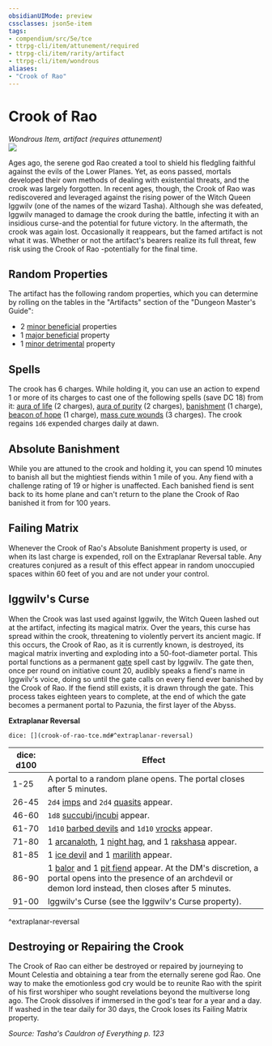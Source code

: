 ```yaml
---
obsidianUIMode: preview
cssclasses: json5e-item
tags:
- compendium/src/5e/tce
- ttrpg-cli/item/attunement/required
- ttrpg-cli/item/rarity/artifact
- ttrpg-cli/item/wondrous
aliases: 
- "Crook of Rao"
---
```

# Crook of Rao
*Wondrous Item, artifact (requires attunement)*  
![](/3-Mechanics/CLI/items/img/crook-of-rao.webp#right)  


Ages ago, the serene god Rao created a tool to shield his fledgling faithful against the evils of the Lower Planes. Yet, as eons passed, mortals developed their own methods of dealing with existential threats, and the crook was largely forgotten. In recent ages, though, the Crook of Rao was rediscovered and leveraged against the rising power of the Witch Queen Iggwilv (one of the names of the wizard Tasha). Although she was defeated, Iggwilv managed to damage the crook during the battle, infecting it with an insidious curse-and the potential for future victory. In the aftermath, the crook was again lost. Occasionally it reappears, but the famed artifact is not what it was. Whether or not the artifact's bearers realize its full threat, few risk using the Crook of Rao -potentially for the final time.

## Random Properties

The artifact has the following random properties, which you can determine by rolling on the tables in the "Artifacts" section of the "Dungeon Master's Guide":

- 2 [minor beneficial](/3-Mechanics/CLI/tables/artifact-properties-minor-beneficial-properties.md) properties  
- 1 [major beneficial](/3-Mechanics/CLI/tables/artifact-properties-major-beneficial-properties.md) property  
- 1 [minor detrimental](/3-Mechanics/CLI/tables/artifact-properties-minor-detrimental-properties.md) property  

## Spells

The crook has 6 charges. While holding it, you can use an action to expend 1 or more of its charges to cast one of the following spells (save DC 18) from it: [aura of life](/3-Mechanics/CLI/spells/aura-of-life.md) (2 charges), [aura of purity](/3-Mechanics/CLI/spells/aura-of-purity.md) (2 charges), [banishment](/3-Mechanics/CLI/spells/banishment.md) (1 charge), [beacon of hope](/3-Mechanics/CLI/spells/beacon-of-hope.md) (1 charge), [mass cure wounds](/3-Mechanics/CLI/spells/mass-cure-wounds.md) (3 charges). The crook regains `1d6` expended charges daily at dawn.

## Absolute Banishment

While you are attuned to the crook and holding it, you can spend 10 minutes to banish all but the mightiest fiends within 1 mile of you. Any fiend with a challenge rating of 19 or higher is unaffected. Each banished fiend is sent back to its home plane and can't return to the plane the Crook of Rao banished it from for 100 years.

## Failing Matrix

Whenever the Crook of Rao's Absolute Banishment property is used, or when its last charge is expended, roll on the Extraplanar Reversal table. Any creatures conjured as a result of this effect appear in random unoccupied spaces within 60 feet of you and are not under your control.

## Iggwilv's Curse

When the Crook was last used against Iggwilv, the Witch Queen lashed out at the artifact, infecting its magical matrix. Over the years, this curse has spread within the crook, threatening to violently pervert its ancient magic. If this occurs, the Crook of Rao, as it is currently known, is destroyed, its magical matrix inverting and exploding into a 50-foot-diameter portal. This portal functions as a permanent [gate](/3-Mechanics/CLI/spells/gate.md) spell cast by Iggwilv. The gate then, once per round on initiative count 20, audibly speaks a fiend's name in Iggwilv's voice, doing so until the gate calls on every fiend ever banished by the Crook of Rao. If the fiend still exists, it is drawn through the gate. This process takes eighteen years to complete, at the end of which the gate becomes a permanent portal to Pazunia, the first layer of the Abyss.

**Extraplanar Reversal**

`dice: [](crook-of-rao-tce.md#^extraplanar-reversal)`

| dice: d100 | Effect |
|------------|--------|
| 1-25 | A portal to a random plane opens. The portal closes after 5 minutes. |
| 26-45 | `2d4` [imps](/3-Mechanics/CLI/bestiary/fiend/imp.md) and `2d4` [quasits](/3-Mechanics/CLI/bestiary/fiend/quasit.md) appear. |
| 46-60 | `1d8` [succubi](/3-Mechanics/CLI/bestiary/fiend/succubus.md)/[incubi](/3-Mechanics/CLI/bestiary/fiend/incubus.md) appear. |
| 61-70 | `1d10` [barbed devils](/3-Mechanics/CLI/bestiary/fiend/barbed-devil.md) and `1d10` [vrocks](/3-Mechanics/CLI/bestiary/fiend/vrock.md) appear. |
| 71-80 | 1 [arcanaloth](/3-Mechanics/CLI/bestiary/fiend/arcanaloth.md), 1 [night hag](/3-Mechanics/CLI/bestiary/fiend/night-hag.md), and 1 [rakshasa](/3-Mechanics/CLI/bestiary/fiend/rakshasa.md) appear. |
| 81-85 | 1 [ice devil](/3-Mechanics/CLI/bestiary/fiend/ice-devil.md) and 1 [marilith](/3-Mechanics/CLI/bestiary/fiend/marilith.md) appear. |
| 86-90 | 1 [balor](/3-Mechanics/CLI/bestiary/fiend/balor.md) and 1 [pit fiend](/3-Mechanics/CLI/bestiary/fiend/pit-fiend.md) appear. At the DM's discretion, a portal opens into the presence of an archdevil or demon lord instead, then closes after 5 minutes. |
| 91-00 | Iggwilv's Curse (see the Iggwilv's Curse property). |
^extraplanar-reversal

## Destroying or Repairing the Crook

The Crook of Rao can either be destroyed or repaired by journeying to Mount Celestia and obtaining a tear from the eternally serene god Rao. One way to make the emotionless god cry would be to reunite Rao with the spirit of his first worshiper who sought revelations beyond the multiverse long ago. The Crook dissolves if immersed in the god's tear for a year and a day. If washed in the tear daily for 30 days, the Crook loses its Failing Matrix property.

*Source: Tasha's Cauldron of Everything p. 123*